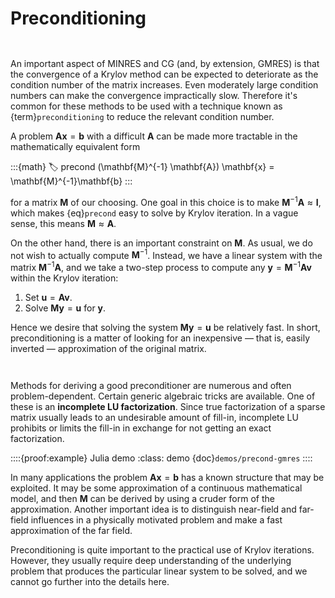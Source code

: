 # Preconditioning

```{index} GMRES; preconditioning
```
```{index} preconditioning
```

An important aspect of MINRES and CG (and, by extension, GMRES) is that the convergence of a Krylov method can be expected to deteriorate as the condition number of the matrix increases. Even moderately large condition numbers can make the convergence impractically slow. Therefore it's common for these methods to be used with a technique known as {term}`preconditioning` to reduce the relevant condition number.

A problem $\mathbf{A}\mathbf{x}=\mathbf{b}$ with a difficult $\mathbf{A}$ can be made more tractable in the mathematically equivalent form

:::{math}
:label: precond
(\mathbf{M}^{-1} \mathbf{A}) \mathbf{x} = \mathbf{M}^{-1}\mathbf{b}
:::

for a matrix $\mathbf{M}$ of our choosing. One goal in this choice is to make $\mathbf{M}^{-1}\mathbf{A}\approx \mathbf{I}$, which makes {eq}`precond` easy to solve by Krylov iteration. In a vague sense, this means $\mathbf{M}\approx \mathbf{A}$. 

On the other hand, there is an important constraint on $\mathbf{M}$. As usual, we do not wish to actually compute $\mathbf{M}^{-1}$. Instead, we have a linear system with the matrix $\mathbf{M}^{-1}\mathbf{A}$, and we take a two-step process to compute any $\mathbf{y}=\mathbf{M}^{-1}\mathbf{A}\mathbf{v}$ within the Krylov iteration:

1. Set $\mathbf{u}=\mathbf{A}\mathbf{v}$.
2. Solve $\mathbf{M}\mathbf{y}=\mathbf{u}$ for $\mathbf{y}$.

Hence we desire that solving the system $\mathbf{M}\mathbf{y}=\mathbf{u}$ be relatively fast. In short, preconditioning is a matter of looking for an inexpensive — that is, easily inverted — approximation of the original matrix.

```{index} matrix; factorization; LU
```
```{index} sparse matrix
```

Methods for deriving a good preconditioner are numerous and often problem-dependent. Certain generic algebraic tricks are available. One of these is an **incomplete LU factorization**. Since true factorization of a sparse matrix usually leads to an undesirable amount of fill-in, incomplete LU prohibits or limits the fill-in in exchange for not getting an exact factorization.

::::{proof:example} Julia demo
:class: demo
{doc}`demos/precond-gmres`
::::

In many applications the problem $\mathbf{A}\mathbf{x}=\mathbf{b}$ has a known structure that may be exploited. It may be some approximation of a continuous mathematical model, and then $\mathbf{M}$ can be derived by using a cruder form of the approximation. Another important idea is to distinguish near-field and far-field influences in a physically motivated problem and make a fast approximation of the far field. 

Preconditioning is quite important to the practical use of Krylov iterations. However, they usually require deep understanding of the underlying problem that produces the particular linear system to be solved, and we cannot go further into the details here.

<!-- 

\begin{exercises}
  \input{krylov/exercises/Preconditioning}
\end{exercises} -->

